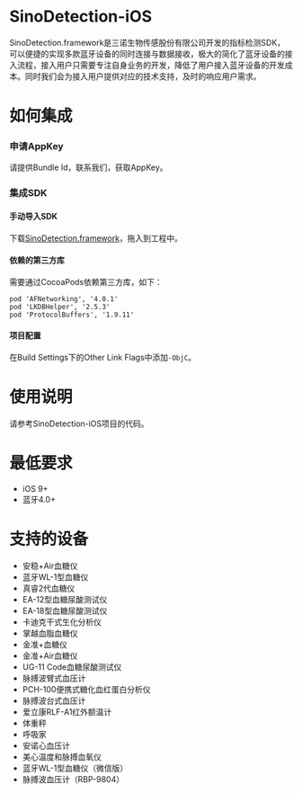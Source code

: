 # SinoDetection-iOS
SinoDetection.framework是三诺生物传感股份有限公司开发的指标检测SDK，可以便捷的实现多款蓝牙设备的同时连接与数据接收，极大的简化了蓝牙设备的接入流程，接入用户只需要专注自身业务的开发，降低了用户接入蓝牙设备的开发成本。同时我们会为接入用户提供对应的技术支持，及时的响应用户需求。
# 如何集成
### 申请AppKey
请提供Bundle Id，联系我们，获取AppKey。
### 集成SDK
#### 手动导入SDK
下载[SinoDetection.framework](https://github.com/snintelligent/SinoDetection-iOS/releases/download/1.7.1/SinoDetection.framework.zip)，拖入到工程中。
#### 依赖的第三方库
需要通过CocoaPods依赖第三方库，如下：
```
pod 'AFNetworking', '4.0.1'
pod 'LKDBHelper', '2.5.3'
pod 'ProtocolBuffers', '1.9.11'
```
#### 项目配置
在Build Settings下的Other Link Flags中添加`-ObjC`。
# 使用说明
请参考SinoDetection-iOS项目的代码。
# 最低要求
* iOS 9+
* 蓝牙4.0+
# 支持的设备
* 安稳+Air血糖仪
* 蓝牙WL-1型血糖仪
* 真睿2代血糖仪
* EA-12型血糖尿酸测试仪
* EA-18型血糖尿酸测试仪
* 卡迪克干式生化分析仪
* 掌越血脂血糖仪
* 金准+血糖仪
* 金准+Air血糖仪
* UG-11 Code血糖尿酸测试仪
* 脉搏波臂式血压计
* PCH-100便携式糖化血红蛋白分析仪
* 脉搏波台式血压计
* 爱立康RLF-A1红外额温计
* 体重秤
* 呼吸家
* 安诺心血压计
* 美心温度和脉搏血氧仪
* 蓝牙WL-1型血糖仪（微信版）
* 脉搏波血压计（RBP-9804）
